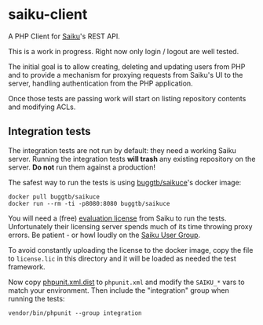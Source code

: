 # saiku-client

A PHP Client for [Saiku]'s REST API.

This is a work in progress. Right now only login / logout are well tested.

The initial goal is to allow creating, deleting and updating users from PHP and to provide a mechanism for proxying
requests from Saiku's UI to the server, handling authentication from the PHP application.

Once those tests are passing work will start on listing repository contents and modifying ACLs.

## Integration tests

The integration tests are not run by default: they need a working Saiku server. Running the integration tests 
**will trash** any existing repository on the server. **Do not** run them against a production!

The safest way to run the tests is using [buggtb/saikuce]'s docker image:

```
docker pull buggtb/saikuce
docker run --rm -ti -p8080:8080 buggtb/saikuce
```

You will need a (free) [evaluation license] from Saiku to run the tests. Unfortunately their licensing server spends
much of its time throwing proxy errors. Be patient - or howl loudly on the [Saiku User Group]. 

To avoid constantly uploading the license to the docker image, copy the file to `license.lic` in this directory and it
will be loaded as needed the test framework. 

Now copy [phpunit.xml.dist] to `phpunit.xml` and modify the `SAIKU_*` vars to match your environment. Then include the
"integration" group when running the tests:

```
vendor/bin/phpunit --group integration
```




[Saiku]: https://www.meteorite.bi/products/saiku
[buggtb/saikuce]: https://hub.docker.com/r/buggtb/saikuce
[evaluation license]: https://licensing.meteorite.bi
[Saiku User Group]: https://groups.google.com/a/saiku.meteorite.bi/forum/#!forum/user
[phpunit.xml.dist]: ./phpunit.xml.dist

